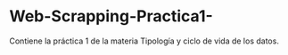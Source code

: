 # Web-Scrapping-Practica1-
Contiene la práctica 1 de la materia Tipología y ciclo de vida de los datos.
